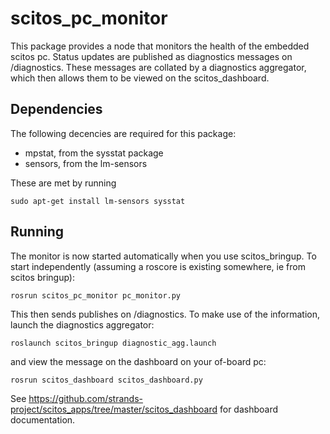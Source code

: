 scitos_pc_monitor
=================

This package provides a node that monitors the health of the embedded scitos pc. Status updates are published as diagnostics messages on /diagnostics. These messages are collated by a diagnostics aggregator, which then allows them to be viewed on the scitos_dashboard.


Dependencies
------------
The following decencies are required for this package:

* mpstat, from the sysstat package
* sensors, from the lm-sensors

These are met by running
```
sudo apt-get install lm-sensors sysstat
```

Running
-------
The monitor is now started automatically when you use scitos_bringup. To start independently (assuming a roscore is existing somewhere, ie from scitos bringup):

```
rosrun scitos_pc_monitor pc_monitor.py
```

This then sends publishes on /diagnostics. To make use of the information, launch the diagnostics aggregator:

```
roslaunch scitos_bringup diagnostic_agg.launch
```

and view the message on the dashboard on your of-board pc:

```
rosrun scitos_dashboard scitos_dashboard.py
```

See https://github.com/strands-project/scitos_apps/tree/master/scitos_dashboard for dashboard documentation.

